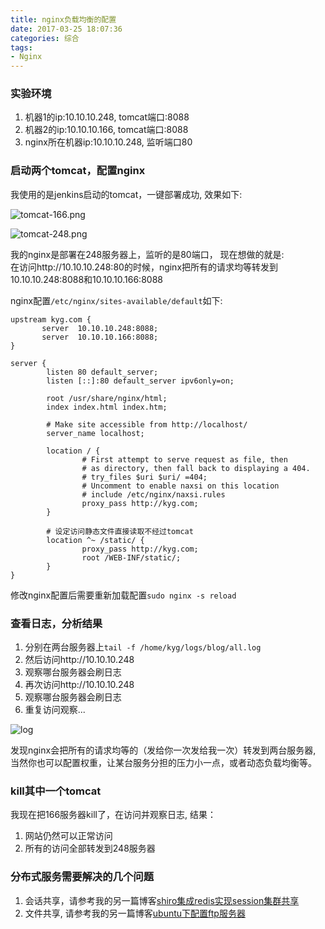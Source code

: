 ```yaml
---
title: nginx负载均衡的配置
date: 2017-03-25 18:07:36
categories: 综合
tags:
- Nginx
---
```


### 实验环境
1. 机器1的ip:10.10.10.248, tomcat端口:8088
2. 机器2的ip:10.10.10.166, tomcat端口:8088
3. nginx所在机器ip:10.10.10.248, 监听端口80

<!-- more -->

### 启动两个tomcat，配置nginx
我使用的是jenkins启动的tomcat，一键部署成功, 效果如下:

![tomcat-166.png](/uploads/20170101200131662.png)

![tomcat-248.png](/uploads/20170101200131669.png)

我的nginx是部署在248服务器上，监听的是80端口， 现在想做的就是:  
在访问http://10.10.10.248:80的时候，nginx把所有的请求均等转发到10.10.10.248:8088和10.10.10.166:8088

nginx配置`/etc/nginx/sites-available/default`如下:

```
upstream kyg.com {
       server  10.10.10.248:8088;
       server  10.10.10.166:8088;
}

server {
        listen 80 default_server;
        listen [::]:80 default_server ipv6only=on;

        root /usr/share/nginx/html;
        index index.html index.htm;

        # Make site accessible from http://localhost/
        server_name localhost;

        location / {
                # First attempt to serve request as file, then
                # as directory, then fall back to displaying a 404.
                # try_files $uri $uri/ =404;
                # Uncomment to enable naxsi on this location
                # include /etc/nginx/naxsi.rules
                proxy_pass http://kyg.com;
        }

        # 设定访问静态文件直接读取不经过tomcat
        location ^~ /static/ {
                proxy_pass http://kyg.com;
                root /WEB-INF/static/;
        }
}
```

修改nginx配置后需要重新加载配置`sudo nginx -s reload`

### 查看日志，分析结果
1. 分别在两台服务器上`tail -f /home/kyg/logs/blog/all.log`  
2. 然后访问http://10.10.10.248  
3. 观察哪台服务器会刷日志
4. 再次访问http://10.10.10.248
5. 观察哪台服务器会刷日志
6. 重复访问观察...

![log](/uploads/20170101205501760.png)

发现nginx会把所有的请求均等的（发给你一次发给我一次）转发到两台服务器, 当然你也可以配置权重，让某台服务分担的压力小一点，或者动态负载均衡等。

### kill其中一个tomcat
我现在把166服务器kill了，在访问并观察日志, 结果：
  
1. 网站仍然可以正常访问
2. 所有的访问全部转发到248服务器

### 分布式服务需要解决的几个问题
1. 会话共享，请参考我的另一篇博客[shiro集成redis实现session集群共享](http://kangyonggan.com#article/35)
2. 文件共享, 请参考我的另一篇博客[ubuntu下配置ftp服务器](http://kangyonggan.com#article/22)


